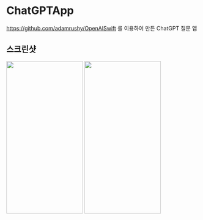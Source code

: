 ChatGPTApp
=============

https://github.com/adamrushy/OpenAISwift
를 이용하여 만든 ChatGPT 질문 앱

스크린샷
-------------
<p float="left">
<img src = "https://user-images.githubusercontent.com/10498849/211177171-fbb492d9-311b-4237-b5ff-db5859738d6e.png" width="200" height="400">
<img src = "https://user-images.githubusercontent.com/10498849/211177172-6a933e23-d9fe-41f0-9581-80d148d5af4b.png" width="200" height="400">
</p>
